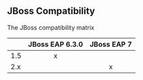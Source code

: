 ## JBoss Compatibility

The JBoss compatibility matrix

|           | JBoss EAP 6.3.0 | JBoss EAP 7 |
| --------- |:---------------:|:-----------:|
| 1.5       |        x        |             |
| 2.x       |                 |      x      |
